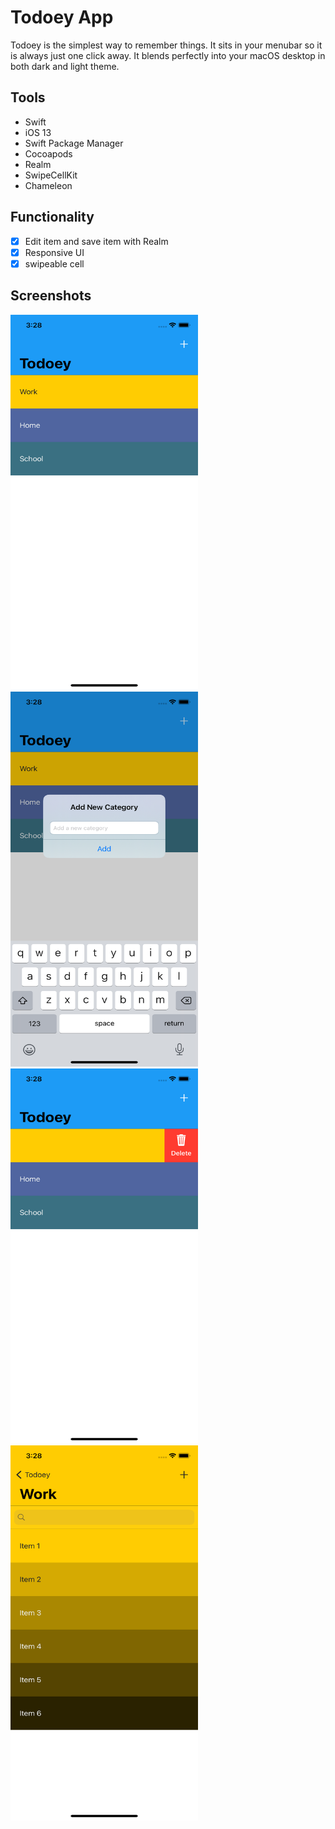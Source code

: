 # Todoey App

Todoey is the simplest way to remember things. It sits in your menubar so it is always just one click away. It blends perfectly into your macOS desktop in both dark and light theme.

## Tools

- Swift
- iOS 13
- Swift Package Manager
- Cocoapods
- Realm
- SwipeCellKit
- Chameleon

## Functionality

- [x] Edit item and save item with Realm
- [x] Responsive UI
- [x] swipeable cell

## Screenshots

<img src="Simulator Screen Shot - iPhone 11 - 2021-01-24 at 15.28.10.png" width="300" height="600">
<img src="Simulator Screen Shot - iPhone 11 - 2021-01-24 at 15.28.13.png" width="300" height="600">
<img src="Simulator Screen Shot - iPhone 11 - 2021-01-24 at 15.28.24.png" width="300" height="600">
<img src="Simulator Screen Shot - iPhone 11 - 2021-01-24 at 15.28.29.png" width="300" height="600">


